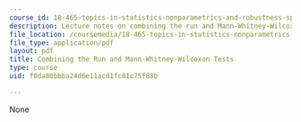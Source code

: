 ```yaml
---
course_id: 18-465-topics-in-statistics-nonparametrics-and-robustness-spring-2005
description: Lecture notes on combining the run and Mann-Whitney-Wilcoxon tests.
file_location: /coursemedia/18-465-topics-in-statistics-nonparametrics-and-robustness-spring-2005/f0da80bbba24d6e11acd1fc81c75f88b_run_mwwtest.pdf
file_type: application/pdf
layout: pdf
title: Combining the Run and Mann-Whitney-Wilcoxon Tests
type: course
uid: f0da80bbba24d6e11acd1fc81c75f88b

---
```

None